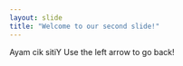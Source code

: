 ```yaml
---
layout: slide
title: "Welcome to our second slide!"
---
```

Ayam cik sitiY
Use the left arrow to go back!
